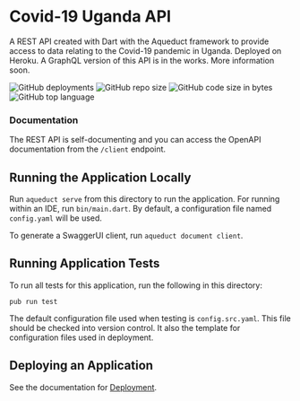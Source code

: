 # Covid-19 Uganda API
A REST API created with Dart with the Aqueduct framework to provide access to data relating to the Covid-19 pandemic in Uganda.
Deployed on Heroku. A GraphQL version of this API is in the works. More information soon.

![GitHub deployments](https://img.shields.io/github/deployments/TJMusiitwa/Covid19-Uganda-REST-API/covid19-uganda-rest-api?label=Heroku%20Deploy&style=for-the-badge) ![GitHub repo size](https://img.shields.io/github/repo-size/TJMusiitwa/Covid19-Uganda-REST-API?style=for-the-badge) ![GitHub code size in bytes](https://img.shields.io/github/languages/code-size/TJMusiitwa/Covid19-Uganda-REST-API?style=for-the-badge) ![GitHub top language](https://img.shields.io/github/languages/top/TJMusiitwa/Covid19-Uganda-REST-API?style=for-the-badge)

### Documentation
The REST API is self-documenting and you can access the OpenAPI documentation from the `/client` endpoint.

## Running the Application Locally

Run `aqueduct serve` from this directory to run the application. For running within an IDE, run `bin/main.dart`. By default, a configuration file named `config.yaml` will be used.

To generate a SwaggerUI client, run `aqueduct document client`.

## Running Application Tests

To run all tests for this application, run the following in this directory:

```
pub run test
```

The default configuration file used when testing is `config.src.yaml`. This file should be checked into version control. It also the template for configuration files used in deployment.

## Deploying an Application

See the documentation for [Deployment](https://aqueduct.io/docs/deploy/).